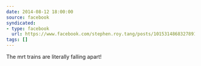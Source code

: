 ```yaml
---
date: 2014-08-12 18:00:00
source: facebook
syndicated:
- type: facebook
  url: https://www.facebook.com/stephen.roy.tang/posts/10153148683278912
tags: []
---
```


The mrt trains are literally falling apart!